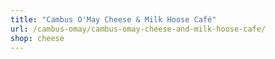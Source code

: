 ```yaml
---
title: "Cambus O'May Cheese & Milk Hoose Café"
url: /cambus-omay/cambus-omay-cheese-and-milk-hoose-cafe/
shop: cheese
---
```

